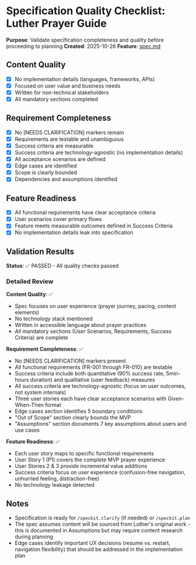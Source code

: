 # Specification Quality Checklist: Luther Prayer Guide

**Purpose**: Validate specification completeness and quality before proceeding to planning
**Created**: 2025-10-26
**Feature**: [spec.md](../spec.md)

## Content Quality

- [x] No implementation details (languages, frameworks, APIs)
- [x] Focused on user value and business needs
- [x] Written for non-technical stakeholders
- [x] All mandatory sections completed

## Requirement Completeness

- [x] No [NEEDS CLARIFICATION] markers remain
- [x] Requirements are testable and unambiguous
- [x] Success criteria are measurable
- [x] Success criteria are technology-agnostic (no implementation details)
- [x] All acceptance scenarios are defined
- [x] Edge cases are identified
- [x] Scope is clearly bounded
- [x] Dependencies and assumptions identified

## Feature Readiness

- [x] All functional requirements have clear acceptance criteria
- [x] User scenarios cover primary flows
- [x] Feature meets measurable outcomes defined in Success Criteria
- [x] No implementation details leak into specification

## Validation Results

**Status**: ✅ PASSED - All quality checks passed

### Detailed Review

**Content Quality**: ✅
- Spec focuses on user experience (prayer journey, pacing, content elements)
- No technology stack mentioned
- Written in accessible language about prayer practices
- All mandatory sections (User Scenarios, Requirements, Success Criteria) are complete

**Requirement Completeness**: ✅
- No [NEEDS CLARIFICATION] markers present
- All functional requirements (FR-001 through FR-010) are testable
- Success criteria include both quantitative (90% success rate, 5min-hours duration) and qualitative (user feedback) measures
- All success criteria are technology-agnostic (focus on user outcomes, not system internals)
- Three user stories each have clear acceptance scenarios with Given-When-Then format
- Edge cases section identifies 5 boundary conditions
- "Out of Scope" section clearly bounds the MVP
- "Assumptions" section documents 7 key assumptions about users and use cases

**Feature Readiness**: ✅
- Each user story maps to specific functional requirements
- User Story 1 (P1) covers the complete MVP prayer experience
- User Stories 2 & 3 provide incremental value additions
- Success criteria focus on user experience (confusion-free navigation, unhurried feeling, distraction-free)
- No technology leakage detected

## Notes

- Specification is ready for `/speckit.clarify` (if needed) or `/speckit.plan`
- The spec assumes content will be sourced from Luther's original work - this is documented in Assumptions but may require content research during planning
- Edge cases identify important UX decisions (resume vs. restart, navigation flexibility) that should be addressed in the implementation plan

